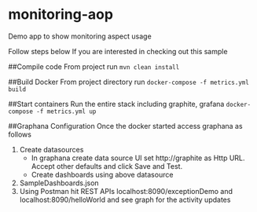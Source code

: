 # monitoring-aop
Demo app to show monitoring aspect usage

Follow steps below If you are interested in checking out this sample

##Compile code
From project run ```mvn clean install```

##Build Docker
From project directory run
```docker-compose -f metrics.yml build```

##Start containers
Run the entire stack including graphite, grafana
```docker-compose -f metrics.yml up```

##Graphana Configuration
Once the docker started access graphana as follows
1. Create datasources
    * In graphana create data source UI set http://graphite as Http URL. Accept other defaults and click Save and Test.
    * Create dashboards using above datasource 
2. SampleDashboards.json
3. Using Postman hit REST APIs localhost:8090/exceptionDemo and localhost:8090/helloWorld and see graph for the activity updates
